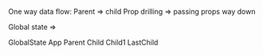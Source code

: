 One way data flow: Parent => child
Prop drilling => passing props way down

Global state =>

GlobalState
App
Parent
Child
Child1
LastChild
